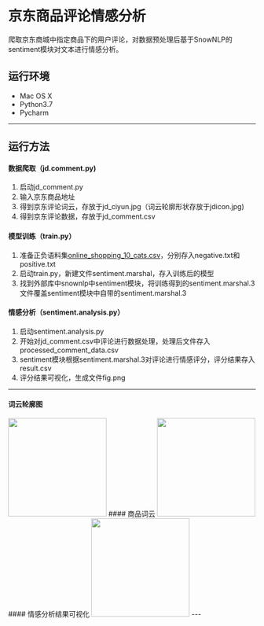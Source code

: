 # 京东商品评论情感分析
爬取京东商城中指定商品下的用户评论，对数据预处理后基于SnowNLP的sentiment模块对文本进行情感分析。
## 运行环境

* Mac OS X
* Python3.7
* Pycharm
---
## 运行方法
#### 数据爬取（jd.comment.py)
1. 启动jd_comment.py
2. 输入京东商品地址
3. 得到京东评论词云，存放于jd_ciyun.jpg（词云轮廓形状存放于jdicon.jpg)
4. 得到京东评论数据，存放于jd_comment.csv
#### 模型训练（train.py）
1. 准备正负语料集[online_shopping_10_cats.csv](https://link.zhihu.com/?target=https%3A//github.com/SophonPlus/ChineseNlpCorpus/raw/master/datasets/online_shopping_10_cats/online_shopping_10_cats.zip)，分别存入negative.txt和positive.txt
2. 启动train.py，新建文件sentiment.marshal，存入训练后的模型
3. 找到外部库中snownlp中sentiment模块，将训练得到的sentiment.marshal.3文件覆盖sentiment模块中自带的sentiment.marshal.3
#### 情感分析（sentiment.analysis.py）
1. 启动sentiment.analysis.py
2. 开始对jd_comment.csv中评论进行数据处理，处理后文件存入processed_comment_data.csv
3. sentiment模块根据sentiment.marshal.3对评论进行情感评分，评分结果存入result.csv
4. 评分结果可视化，生成文件fig.png
---
#### 词云轮廓图
<img src="https://raw.githubusercontent.com/DA1YAYUAN/JD-comments-sentiment-analysis/main/jdicon.jpg" width=200 height=200/>
#### 商品词云
<img src="https://raw.githubusercontent.com/DA1YAYUAN/JD-comments-sentiment-analysis/main/jd_ciyun.jpg" width=200 height=200/>
#### 情感分析结果可视化
<img src="https://raw.githubusercontent.com/DA1YAYUAN/JD-comments-sentiment-analysis/main/fig.png" width=200 height=200/>
---
